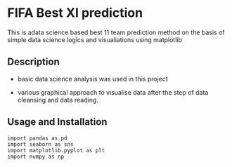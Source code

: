 
# FIFA Best XI prediction

This is adata science based best 11 team prediction method on the basis of simple data science logics and visualiations using matplotlib
## Description

- basic data science analysis was used in this project



- various graphical approach to visualise data after the step of data cleansing and data reading.


## Usage and Installation

```import numpy as np
import pandas as pd
import seaborn as sns
import matplotlib.pyplot as plt
import numpy as np
```

